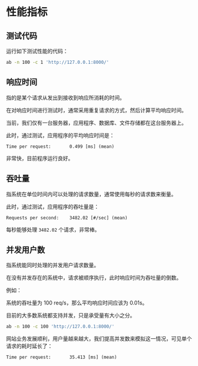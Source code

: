 # 性能指标

## 测试代码

运行如下测试性能的代码：

<div class="run"></div>

```sh
ab -n 100 -c 1 'http://127.0.0.1:8000/'
```

## 响应时间

指的是某个请求从发出到接收到响应所消耗的时间。

在对响应时间进行测试时，通常采用重复请求的方式，然后计算平均响应时间。

当前，我们仅有一台服务器，应用程序、数据库、文件存储都在这台服务器上。

此时，通过测试，应用程序的平均响应时间是：

```
Time per request:       0.499 [ms] (mean)
```

非常快，目前程序运行良好。

## 吞吐量

指系统在单位时间内可以处理的请求数量，通常使用每秒的请求数来衡量。

此时，通过测试，应用程序的吞吐量是：

```
Requests per second:    3482.02 [#/sec] (mean)
```

每秒能够处理 `3482.02` 个请求，非常棒。

## 并发用户数

指系统能同时处理的并发用户请求数量。

在没有并发存在的系统中，请求被顺序执行，此时响应时间为吞吐量的倒数。

例如：

系统的吞吐量为 100 req/s，那么平均响应时间应该为 0.01s。

目前的大多数系统都支持并发，只是承受量有大小之分。

<div class="run"></div>

```sh
ab -n 100 -c 100 'http://127.0.0.1:8000/'
```

网站业务发展顺利，用户量越来越大，我们提高并发数来模拟这一情况，可见单个请求的耗时延长了：

```
Time per request:       35.413 [ms] (mean)
```
